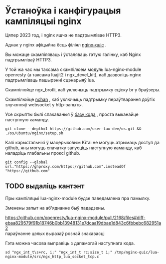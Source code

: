 # Ўстаноўка і канфігурацыя кампіляцыі nginx

Цяпер 2023 год, і nginx яшчэ не падтрымлівае HTTP3.

Аднак у nginx афіцыйна ёсць філіял [nginx-quic](https://quic.nginx.org) .

Вы можаце скампіляваць і ўсталяваць гэтую галінку, каб Nginx падтрымліваў HTTP3.

У той жа час мы таксама скампілюем модуль lua-nginx-module openresty (а таксама luajit2 і ngx_devel_kit), каб дазволіць nginx падтрымліваць пашырэнні сцэнарыяў lua.

Скампілюйце ngx_brotli, каб уключыць падтрымку сціску br у браўзеры.

Скампілюйце [nchan](https://github.com/slact/nchan) , каб уключыць падтрымку пераўтварэння доўгіх злучэнняў websocket у http-запыты.

Усе скрыпты былі спакаваныя ў [базу кода](https://github.com/user-tax-dev/os) , проста выканайце наступную каманду.

```
git clone --depth=1 https://github.com/user-tax-dev/os.git && ./os/ubuntu/nginx/setup.sh
```

Калі карыстальнікі ў мацерыковым Кітаі не могуць атрымаць доступ да github, яны могуць спачатку запусціць наступную каманду, каб наладзіць глабальны проксі github.

```
git config --global url."https://ghproxy.com/https://github.com".insteadOf "https://github.com"
```

## TODO выдаліць кантэнт

Пры кампіляцыі lua-nginx-module будзе паведамлена пра памылку.

Зменены запыт на аб'яднанне быў пададзены.

https://github.com/openresty/lua-nginx-module/pull/2168/files#diff-ebaa829579f91b18746b0bb13948131e7dcaa19dbae1d843c6fbbebc682951a2<br>параўнанне цэлых выразаў рознай знакавасці

Гэта можна часова выправіць з дапамогай наступнага кода.

```
sd "ngx_int_t\s+rc, i;" "ngx_int_t rc;size_t i;" /tmp/nginx-quic/lua-nginx-module/src/ngx_http_lua_socket_tcp.c
```